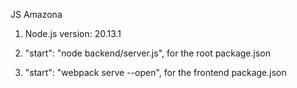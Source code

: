 JS Amazona

1. Node.js version: 20.13.1

2. "start": "node backend/server.js", for the root package.json

3. "start": "webpack serve --open", for the frontend package.json

